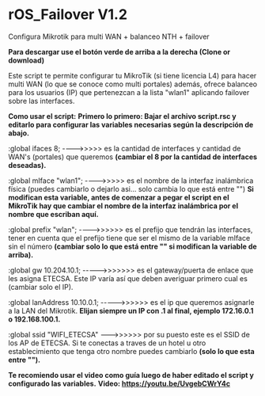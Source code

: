 # rOS_Failover V1.2
Configura Mikrotik para multi WAN + balanceo NTH + failover

<b>Para descargar use el botón verde de arriba a la derecha (Clone or download)</b>

Este script te permite configurar tu MikroTik (si tiene licencia L4) para hacer multi WAN (lo que se conoce como multi portales) además, ofrece balanceo para los usuarios (IP) que pertenezcan a la lista "wlan1" aplicando failover sobre las interfaces.

<b>Como usar el script:</b>
<b>Primero lo primero: Bajar el archivo script.rsc y editarlo para configurar las variables necesarias según la descripción de abajo.</b>

:global ifaces 8; ---->>>>> es la cantidad de interfaces y cantidad de WAN's (portales) que queremos <b>(cambiar el 8 por la cantidad de interfaces deseadas).</b>

:global mIface "wlan1"; ---->>>>> es el nombre de la interfaz inalámbrica física (puedes cambiarlo o dejarlo asi... solo cambia lo que está entre "") <b>Si modifican esta variable, antes de comenzar a pegar el script en el MikroTik hay que cambiar el nombre de la interfaz inalámbrica por el nombre que escriban aquí. </b>

:global prefix "wlan"; ---->>>>>> es el prefijo que tendrán las interfaces, tener en cuenta que el prefijo tiene que ser el mismo de la variable mIface sin el número <b>(cambiar solo lo que está entre "" si modifican la variable de arriba).</b>

:global gw 10.204.10.1; ----->>>>>>> es el gateway/puerta de enlace que les asigna ETECSA. Este IP varía así que deben averiguar primero cual es (cambiar solo el IP).

:global lanAddress 10.10.0.1; ----->>>>>> es el ip que queremos asignarle a la LAN del Mikrotik. <b>Elijan siempre un IP con .1 al final, ejemplo 172.16.0.1 o 192.168.100.1.</b>

:global ssid "WIFI_ETECSA" --->>>>>> por su puesto este es el SSID de los AP de ETECSA. Si te conectas a traves de un hotel u otro establecimiento que tenga otro nombre puedes cambiarlo <b>(solo lo que esta entre "").</b>

<b>Te recomiendo usar el video como guía luego de haber editado el script y configurado las variables.</b>
<b>Video:<b> https://youtu.be/UvgebCWrY4c
